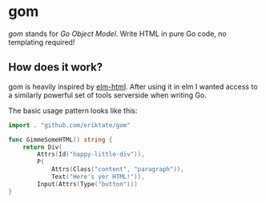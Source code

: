 # gom
*gom* stands  for *Go Object Model*. Write HTML in pure Go code, no templating required!

## How does it work?
gom is heavily inspired by [elm-html]( https://github.com/elm-lang/html). After using it
in elm I wanted access to a similarly powerful set of tools serverside when writing Go.

The basic usage pattern looks like this:
```go
import . "github.com/eriktate/gom"

func GimmeSomeHTML() string {
	return Div(
		Attrs(Id("happy-little-div")),
		P(
			Attrs(Class("content", "paragraph")),
			Text("Here's yer HTML!")),
		Input(Attrs(Type("button")))
}
```
